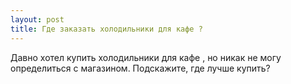 ```yaml
---
layout: post 
title: Где заказать холодильники для кафе ? 
--- 
```

Давно хотел купить холодильники для кафе , но никак не могу определиться с магазином. Подскажите, где лучше купить?